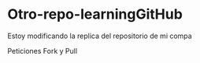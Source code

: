 # Otro-repo-learningGitHub

Estoy modificando la replica del repositorio de mi compa

Peticiones Fork y Pull
